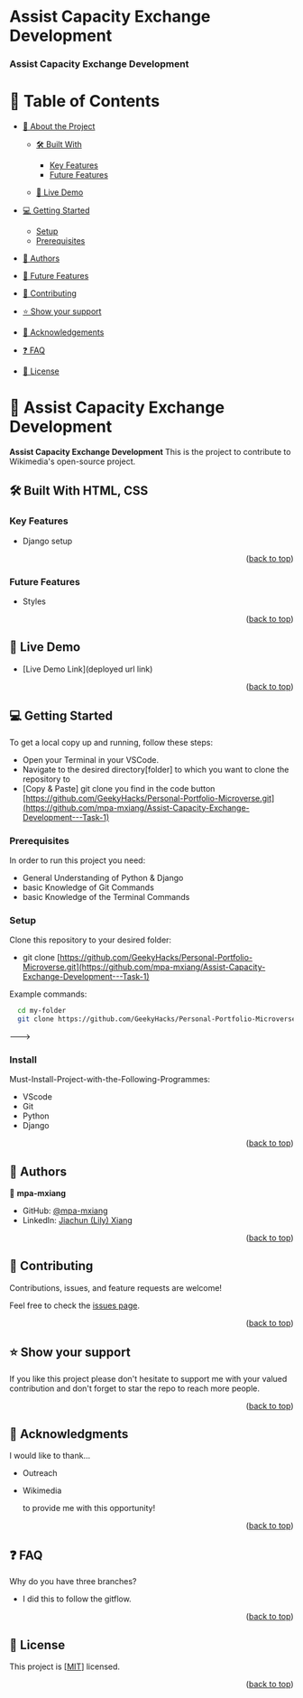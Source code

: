 # Assist Capacity Exchange Development

<a name="readme-top"></a>


  <h3><b> Assist Capacity Exchange Development</b></h3>

</div>

# 📗 Table of Contents

- [📖 About the Project](#about-project)

  - [🛠 Built With](#built-with)

    - [Key Features](#key-features)
    - [Future Features](#future-features)

  - [🚀 Live Demo](#live-demo)

- [💻 Getting Started](#getting-started)
  - [Setup](#setup)
  - [Prerequisites](#prerequisites)
- [👥 Authors](#authors)
- [🔭 Future Features](#future-features)
- [🤝 Contributing](#contributing)
- [⭐️ Show your support](#support)
- [🙏 Acknowledgements](#acknowledgements)
- [❓ FAQ](#faq)
- [📝 License](#license)

# 📖 Assist Capacity Exchange Development <a name="about-project"></a>

**Assist Capacity Exchange Development**
This is the project to contribute to Wikimedia's open-source project.

## 🛠 Built With <a name="built-with">HTML, CSS</a>

### Key Features <a name="key-features">

</a>

- Django setup

<p align="right">(<a href="#readme-top">back to top</a>)</p>

### Future Features <a name="future-features">

</a>

- Styles

<p align="right">(<a href="#readme-top">back to top</a>)</p>

## 🚀 Live Demo <a name="live-demo"></a>

- [Live Demo Link](deployed url link)

<p align="right">(<a href="#readme-top">back to top</a>)</p>

## 💻 Getting Started <a name="getting-started"></a>

To get a local copy up and running, follow these steps:

- Open your Terminal in your VSCode.
- Navigate to the desired directory[folder] to which you want to clone the repository to
- [Copy & Paste] git clone you find in the code button [https://github.com/GeekyHacks/Personal-Portfolio-Microverse.git](https://github.com/mpa-mxiang/Assist-Capacity-Exchange-Development---Task-1)

### Prerequisites

In order to run this project you need:

- General Understanding of Python & Django
- basic Knowledge of Git Commands
- basic Knowledge of the Terminal Commands

### Setup

Clone this repository to your desired folder:

- git clone [https://github.com/GeekyHacks/Personal-Portfolio-Microverse.git](https://github.com/mpa-mxiang/Assist-Capacity-Exchange-Development---Task-1)

Example commands:

```sh
  cd my-folder
  git clone https://github.com/GeekyHacks/Personal-Portfolio-Microverse.git](https://github.com/mpa-mxiang/Assist-Capacity-Exchange-Development---Task-1

```

--->

### Install

Must-Install-Project-with-the-Following-Programmes:

- VScode
- Git
- Python
- Django

<p align="right">(<a href="#readme-top">back to top</a>)</p>

## 👥 Authors <a name="authors"></a>

👤 **mpa-mxiang**

- GitHub: [@mpa-mxiang](https://github.com/mpa-mxiang/)
- LinkedIn: [Jiachun (Lily) Xiang](https://www.linkedin.com/in/jiachunlilyxiang/)


<p align="right">(<a href="#readme-top">back to top</a>)</p>

## 🤝 Contributing <a name="contributing"></a>

Contributions, issues, and feature requests are welcome!

Feel free to check the [issues page](https://github.com/GeekyHacks/My-Personal-Portfolio/issues).

<p align="right">(<a href="#readme-top">back to top</a>)</p>

## ⭐️ Show your support <a name="support"></a>

If you like this project please don't hesitate to support me with your valued contribution and don't forget to star the repo to reach more
people.

<p align="right">(<a href="#readme-top">back to top</a>)</p>

## 🙏 Acknowledgments <a name="acknowledgements"></a>

I would like to thank...

- Outreach
- Wikimedia

  to provide me with this opportunity!

<p align="right">(<a href="#readme-top">back to top</a>)</p>

## ❓ FAQ  <a name="faq"></a>

Why do you have three branches?
- I did this to follow the gitflow.

<p align="right">(<a href="#readme-top">back to top</a>)</p>

## 📝 License <a name="license"></a>

This project is [[MIT](https://github.com/GeekyHacks/Personal-Portfolio-Microverse/blob/c94c940b573e85b888d2d3da699284214552018b/MIT.md)] licensed.

<p align="right">(<a href="#readme-top">back to top</a>)</p>


